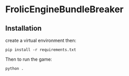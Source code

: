 # FrolicEngineBundleBreaker

## Installation

create a virtual environment then:

```
pip install -r requirements.txt
```

Then to run the game:

```
python .
```
